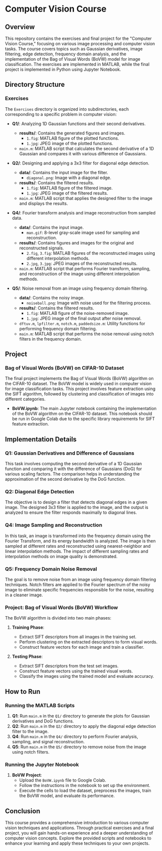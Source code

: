 # Computer Vision Course

## Overview

This repository contains the exercises and final project for the "Computer Vision Course," focusing on various image processing and computer vision tasks. The course covers topics such as Gaussian derivatives, image filtering, edge detection, frequency domain analysis, and the implementation of the Bag of Visual Words (BoVW) model for image classification. The exercises are implemented in MATLAB, while the final project is implemented in Python using Jupyter Notebook.

## Directory Structure

### Exercises

The `Exercises` directory is organized into subdirectories, each corresponding to a specific problem in computer vision:

- **Q1/**: Analyzing 1D Gaussian functions and their second derivatives.
  - **results/**: Contains the generated figures and images.
    - `1.fig`: MATLAB figure of the plotted functions.
    - `1.jpg`: JPEG image of the plotted functions.
  - `main.m`: MATLAB script that calculates the second derivative of a 1D Gaussian and compares it with various difference of Gaussians.

- **Q2/**: Designing and applying a 3x3 filter for diagonal edge detection.
  - **data/**: Contains the input image for the filter.
    - `diagonal.png`: Image with a diagonal edge.
  - **results/**: Contains the filtered results.
    - `1.fig`: MATLAB figure of the filtered image.
    - `1.jpg`: JPEG image of the filtered results.
  - `main.m`: MATLAB script that applies the designed filter to the image and displays the results.

- **Q4/**: Fourier transform analysis and image reconstruction from sampled data.
  - **data/**: Contains the input image.
    - `man.gif`: 8-level gray-scale image used for sampling and reconstruction.
  - **results/**: Contains figures and images for the original and reconstructed signals.
    - `2.fig`, `3.fig`: MATLAB figures of the reconstructed images using different interpolation methods.
    - `2.jpg`, `3.jpg`: JPEG images of the reconstructed results.
  - `main.m`: MATLAB script that performs Fourier transform, sampling, and reconstruction of the image using different interpolation methods.

- **Q5/**: Noise removal from an image using frequency domain filtering.
  - **data/**: Contains the noisy image.
    - `noiseball.png`: Image with noise used for the filtering process.
  - **results/**: Contains the filtered results.
    - `1.fig`: MATLAB figure of the noise-removed image.
    - `1.jpg`: JPEG image of the final output after noise removal.
  - `dftuv.m`, `lpfilter.m`, `notch.m`, `paddedsize.m`: Utility functions for performing frequency domain filtering.
  - `main.m`: MATLAB script that performs the noise removal using notch filters in the frequency domain.

## Project

### Bag of Visual Words (BoVW) on CIFAR-10 Dataset

The final project implements the Bag of Visual Words (BoVW) algorithm on the CIFAR-10 dataset. The BoVW model is widely used in computer vision for image classification tasks. This project involves feature extraction using the SIFT algorithm, followed by clustering and classification of images into different categories.

- **BoVW.ipynb**: The main Jupyter notebook containing the implementation of the BoVW algorithm on the CIFAR-10 dataset. This notebook should be run in Google Colab due to the specific library requirements for SIFT feature extraction.

## Implementation Details

### Q1: Gaussian Derivatives and Difference of Gaussians

This task involves computing the second derivative of a 1D Gaussian function and comparing it with the difference of Gaussians (DoG) for various scaling factors. The comparison helps in understanding the approximation of the second derivative by the DoG function.

### Q2: Diagonal Edge Detection

The objective is to design a filter that detects diagonal edges in a given image. The designed 3x3 filter is applied to the image, and the output is analyzed to ensure the filter responds maximally to diagonal lines.

### Q4: Image Sampling and Reconstruction

In this task, an image is transformed into the frequency domain using the Fourier Transform, and its energy bandwidth is analyzed. The image is then sampled at different rates and reconstructed using nearest-neighbor and linear interpolation methods. The impact of different sampling rates and interpolation methods on image quality is demonstrated.

### Q5: Frequency Domain Noise Removal

The goal is to remove noise from an image using frequency domain filtering techniques. Notch filters are applied to the Fourier spectrum of the noisy image to eliminate specific frequencies responsible for the noise, resulting in a cleaner image.

### Project: Bag of Visual Words (BoVW) Workflow

The BoVW algorithm is divided into two main phases:

1. **Training Phase**:
   - Extract SIFT descriptors from all images in the training set.
   - Perform clustering on the extracted descriptors to form visual words.
   - Construct feature vectors for each image and train a classifier.

2. **Testing Phase**:
   - Extract SIFT descriptors from the test set images.
   - Construct feature vectors using the trained visual words.
   - Classify the images using the trained model and evaluate accuracy.

## How to Run

### Running the MATLAB Scripts

1. **Q1**: Run `main.m` in the `Q1/` directory to generate the plots for Gaussian derivatives and DoG functions.
2. **Q2**: Run `main.m` in the `Q2/` directory to apply the diagonal edge detection filter to the image.
3. **Q4**: Run `main.m` in the `Q4/` directory to perform Fourier analysis, sampling, and signal reconstruction.
4. **Q5**: Run `main.m` in the `Q5/` directory to remove noise from the image using notch filters.

### Running the Jupyter Notebook

1. **BoVW Project**:
   - Upload the `BoVW.ipynb` file to Google Colab.
   - Follow the instructions in the notebook to set up the environment.
   - Execute the cells to load the dataset, preprocess the images, train the BoVW model, and evaluate its performance.

## Conclusion

This course provides a comprehensive introduction to various computer vision techniques and applications. Through practical exercises and a final project, you will gain hands-on experience and a deeper understanding of computer vision concepts. Explore the provided scripts and notebooks to enhance your learning and apply these techniques to your own projects.
